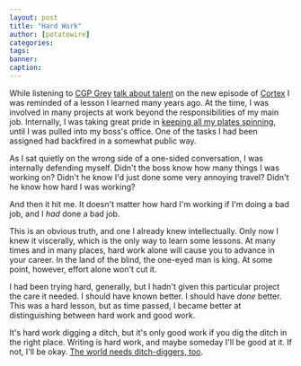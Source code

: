 ```yaml
---
layout: post
title: "Hard Work"
author: [potatowire]
categories: 
tags: 
banner: 
caption: 
---
```



While listening to [CGP Grey](http://www.cgpgrey.com/) [talk about talent](http://pca.st/z2UL#t=4528) on the new episode of [Cortex](https://www.relay.fm/cortex) I was reminded of a lesson I learned many years ago. At the time, I was involved in many projects at work beyond the responsibilities of my main job. Internally, I was taking great pride in [keeping all my plates spinning](https://www.youtube.com/watch?v=Zhoos1oY404), until I was pulled into my boss's office. One of the tasks I had been assigned had backfired in a somewhat public way.

As I sat quietly on the wrong side of a one-sided conversation, I was internally defending myself. Didn't the boss know how many things I was working on? Didn't he know I'd just done some very annoying travel? Didn't he know how hard I was working? 

And then it hit me. It doesn't matter how hard I'm working if I'm doing a bad job, and I *had* done a bad job.

This is an obvious truth, and one I already knew intellectually. Only now I knew it viscerally, which is the only way to learn some lessons. At many times and in many places, hard work alone will cause you to advance in your career. In the land of the blind, the one-eyed man is king. At some point, however, effort alone won't cut it. 

I had been trying hard, generally, but I hadn't given this particular project the care it needed. I should have known better. I should have *done* better. This was a hard lesson, but as time passed, I became better at distinguishing between hard work and good work. 

It's hard work digging a ditch, but it's only good work if you dig the ditch in the right place. Writing is hard work, and maybe someday I'll be good at it. If not, I'll be okay. [The world needs ditch-diggers, too](https://www.youtube.com/watch?v=eiRGRvE_Wqg).
